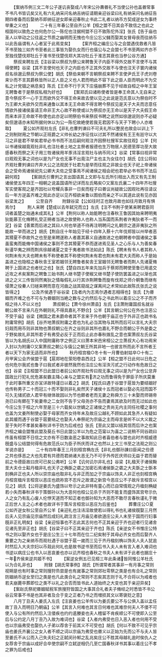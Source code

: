 <!-- { "loadSidebar": true } -->
　　【案纳币例三文二年公子遂讥丧娶成八年宋公孙夀昬礼不当使公孙也盖昬常事不书凡书皆讥矣又礼有六礼纳采问名纳吉纳征请期亲迎谷梁曰礼有纳采问名纳征告期四者备而后娶纳币即纳征逆女即亲迎春秋止书此二礼者以纳币方契成逆女为事终举重之义也】
　　二十有三年春公至自齐公羊【桓之盟不日其会不致信之也此之桓国何以致危之也何危尔公一陈佗也注据柯盟不日不致陈佗外淫】张氏【告于庙也圣人以举动之公往返之节质之幽明而无愧也今庄公忘父雠而娶其女冒母丧而往纳币以此告庙谓有人心者冝于此焉变矣】
　　【案齐桓之编庄公与之会盟遇伐救者凡皆不书至独三如齐书至者此三事皆为娶仇女而行也僖公与之会盟七不书至两如齐亦不至独伐楚伐郑牡丘于淮书至伐楚伐郑大其功牡丘于淮志其衰也当参公谷方通】
　　祭叔来聘左氏【注谷梁以祭叔为祭公来聘鲁天子内臣不得外交故不言使不与其得使聘】谷梁【其不言使何也天子之内臣也不正其外交故不与使也注天子寰内诸侯叔名徐邈云祭叔为祭公使】胡氏【祭伯来朝不言朝祭叔来聘不言使尹氏王子虎刘卷来讣而不言其爵秩皆所以正人臣之义也人君而明此不容下此之臣人臣而明此不为交私之计党锢之祸息矣】陈氏【王命不行于天下庄僖崩葬不见于经故自桓之中年王室无聘鲁者于是祭叔私相为好也】
　　【案郑氏曰诸称使者皆是奉王命其人无自来之意今祭叔不一心于王而欲外交不得王命来故去使以见之此说是范氏意以为祭伯时不为王卿大夫欲外交而来通鲁以其本无王命故不得言聘今祭叔见是天子大夫而恣意任情欲外接诸侯虽请王命非王大心故不称使或以为祭叔亦无王命以是天子大夫假王命而来本非王命故不称使也此亦足以明祭伯书来祭叔书聘之说然如徐邈说则亦不必疑矣但邈语亦未知所据何休以为公一陈佗故絶使若我无君因不与天子下聘小人亦难取】
　　夏公如齐观社左氏【非礼也曹刿谏曰不可夫礼所以整民也故会以训上下之则制财用之节朝以正班爵之义帅长幼之序征伐以讨其不然诸侯有王王有廵守以大习之非是君不举矣君举必书书而不法后嗣何观注齐因祭社搜军实故往观】公羊【何以书诸侯越竟观社非礼也注社者土地之主祭者报德也生万物居人民德至厚功至大故感春秋而祭之天子用三牲诸侯用羊豕讳淫言观社与纳币同义】谷梁【常事曰视非常曰观观无事之词也以是为尸女也无事不出竟注尸主也主为女往尔】胡氏【庄公将如齐观社曹刿谏曰齐弃大公之法观民于社君为是举而往观之非故业也天子祀上帝诸侯会之受命焉诸侯祀先公卿大夫佐之受事焉不闻诸侯之相会祀也君举必书书而不法后嗣何观】
　　【案胡氏引曹刿之言出国语其上文即与左氏所引相出入而又有先王制诸侯使五年四王一相朝之说盖国语所记详而左氏略矣○又案左氏襄二十四年齐社搜军实使客观之是齐因社以夸耀兵事非一日矣而程子曰昬议尚疑故公因观社再往请议后一年方逆盖齐难之观此亦足以见齐桓欲亲鲁以图伯而亲之不以其道此说有见亦因谷梁发之】
　　公至自齐
　　附録谷梁【公如往时正也致月故也如往月致月有惧焉尔】
　　荆人来聘【楚成以去年弑兄而立】左氏【注不书荆子使某来聘君臣同词者盖楚之始通未成其礼】公羊【荆何以称人始能聘也注春秋王鲁因其始来聘明夷狄能慕王化脩聘礼受正朔者当进之故使称人也称人当系国而系荆者许夷狄者不一而足】谷梁【善累而后进之其曰人何也举道不待再注明聘问之礼朝宗之道非夷狄之所能故一举而进之】胡氏【荆自庄十年始见于经十四年入蔡十六年伐郑皆以州举者恶其猾夏不恭故外之也至是来聘遂称人者嘉其慕义自通故进之也朝聘者中国诸侯之事虽蛮夷而能脩中国诸侯之事则不念其猾夏不恭而遂进焉见圣人之心乐与人为善矣春秋谨华夷之辨而荆呉徐越诸夏之变于夷者故书法如此】陈氏【聘未有书人者其称人何荆未有大夫也聘未有不称使者其不称使何荆未有君也荆未有君大夫而称人于是始盖进之也隐桓之春秋舎王室若姻邻无聘鲁者矣舎王室姻邻无聘鲁者而荆人先诸夏脩聘于上国进之也者忧之也】张氏【楚自四五年来先加兵于蔡郑而聘使至鲁已用逺交近攻之术矣案荆之聘鲁三始书荆人继书楚子使椒又继书楚子使防罢盖进之以渐也其进之之义三传皆同然夷狄之情每假礼以行其诈荆聘鲁而旋有伐郑之师介朝鲁而继有侵萧之役秦人归禭来聘而意在河曲之战其窥觇之谋离间之术常如此故陈氏张氏之说皆得之】
　　公及齐侯遇于谷谷梁【及者内为志焉尔遇者志相得也】张氏【为昬姻而齐难之也不可与为昬姻则当絶之数与之约然后与之书此所以着庄公之不子而齐桓之待人不以义也】
　　萧叔朝公【萧今徐州萧县】左氏【注萧附庸国叔名就谷朝公故不言来凡在外朝则礼不得具嘉礼不野合】公羊【其言朝公何公在外也注恶公不受于庙】谷梁【微国之君未爵命者其不言来于外也朝于庙正也于外非正也疏书名附庸常例】胡氏【谷齐地萧叔附庸之君也为礼必当其物与其所而后可以言礼大夫宗妇觌而用币则非其物也萧叔朝公在齐之谷则非其所也嘉礼不野合而朝公于外是委之于野矣故礼非其所君子有弗受必反于正而后止此亦春秋拨乱之意也案萧叔左氏谷梁皆以为名胡氏以入中国附庸称字之例正义曰萧本宋邑宋桓公之立萧叔大心有功焉宋入封以为附庸○又案萧叔之朝公与僖公之朝王所其非地一也彼言所而此不言所者王者以天下为家无适而非所也】
　　秋丹桓宫楹○冬十有一月曹伯射姑卒○十有二月甲寅公会齐侯盟于扈【扈郑地在荥阳卷县西北】公羊【桓之盟不日此何以日危之也何危尔我贰也鲁子曰我贰者非彼然我然也注庄公有淫泆污贰之行动作有危故日之也】谷梁【注桓盟不日此盟日者前公如齐观社传曰观无事之词以是为尸女也公怠弃国政比行犯礼忧危甚矣霸主降心亲与之盟实有济之功而鲁得免于罪臣子所庆莫重于此时事所重文亦冝详故特谨日以着之】胡氏【程氏曰遇于谷盟于扈皆为要结姻好也传称男子二十而冠三十而不娶则非礼矣然天子诸侯十五而冠者以娶必先冠而国不可久无储贰欲人君早有继体故因以为节也鳏者老而无妻之称舜方三十未娶而师锡帝尧已曰有鳏在下矣妻帝之二女则不告于父母尧亦不告而妻焉其欲及时而无过如此也今庄公生于桓之六年至是三十六载矣以世嫡之正诸侯之贵尚无内主同任社稷之事何也盖为文姜所制使必娶于母家而齐女待年未及故庄公越礼不顾如此其急齐人有疑如此其缓而遇于谷盟于扈要结之也娶夫人奉祭祀为宗庙之主而母言是听不以大义裁之至于失时不孝甚矣春秋详书于防为后戒也】张氏【至此又盟以结其信而后许之也案齐桓之编会盟惟此盟及葵丘书日此盟公羊以为危之范甯以为喜之二说稍不同谷疏曰传虽有桓盟不日信之文亦有不日数渝恶之事故知此日者喜伯者与盟也此时齐桓威德旣盛与公结盟何得有危故范氏以为臣子所庆而详之也然以上文三书至之法观之则公羊说亦是】
　　二十有四年春王三月刻桓宫桷左氏【非礼也御孙諌曰臣闻之俭德之共也侈恶之大也先君有共德而君纳诸大恶无乃不可乎外传匠庆师曰无益于君而替前之令德臣故曰庶可已矣公弗听】公羊【讥何讥尔非礼也】谷梁【礼楹天子诸侯黝垩大夫仓士黈丹楹非礼也天子之桷斲之砻之加密石焉诸侯斲之砻之大夫斲之士斲本刻桷非正也夫人所以崇宗庙也取非礼与非正而加之于宗庙以饰夫人非正也刻桓宫桷丹桓宫楹斥言桓宫以恶庄也疏祢宫不忍斥之故谓之新宫今恶庄公不子故斥言桓宫以见之】胡氏【公将逆姜氏为盛饰以夸示之此非特有童心而已自常情观之丹楹刻桷疑若小失而春秋详书于策御孙以为大恶何也桓公见杀于齐则不能复而盛饰其宫夸示仇人之女乃有乱心废人伦悖天道而不知正者也御孙知为大恶而不敢尽言春秋谨礼于微正后世人主之心术者也故详书于策斥言桓宫以恶庄为后鉴也】
　　葬曹庄公○夏公如齐逆女秋公至自齐公羊【亲迎礼也注讳淫故使若以得礼书也礼诸侯旣娶三月然后夫人见宗庙见宗庙然后成妇礼疏注言三月庙见者欲道庄公夫人未至于国而行妇事旣非正礼明矣】谷梁【亲迎恒事也不志此其志何也不正其亲迎于齐也迎者行见诸舎见诸先至非正也】胡氏【谷梁子曰不正其亲迎于齐也】陈氏【亲逆女不书惟庄公特书之则以娶齐女也于是庄公生三十七年而在位二纪矣制于其母必齐女也而后娶齐人重要之为之亲纳币而观社遇于谷盟于扈一嵗而三见于齐丹楹刻桷以饰夫人夫人犹逾时然后入大夫宗妇以币觌此何礼也是故书逆书至而后书入夫人未有言入者入难词也书逆以病庄公也书入以恶哀姜也亦以讥齐桓也春秋之书夫人未有详于此者也据庄十一年齐侯来逆共姬不书】
　　【案逆女例五已见桓三年此条诸皆同惟公羊杜氏以为合礼非也】
　　附録【胡氏常事例】胡氏【所谓常者其事非一有月事之常则视朔是也有时事之常则搜狩烝尝是也有嵗事之常则郊社雩祭之类是也有合礼之常则防姻纳币逆女至归之类是也凡此类合礼之常则不志矣其志则于礼不合将以为戒者也若夫崩薨卒葬即位之类不以礼之合否而皆书此人道始终之大变也其于亲迎异矣】
　　【案赵氏祭祀昬姻赋税军旅搜狩皆国之大事其合礼者夫子脩经之时悉皆不书公谷云常事不书是也其非者及合于变之正者乃书之而増损其文以寄襃贬之意】
　　八月丁丑夫人姜氏入左氏【注哀姜也公羊传以为姜氏要公不与公俱入盖以孟任故丁丑入而明日乃朝庙】公羊【其言入何难也其言日何难也其难奈何夫人不偻不可使入与公有所约然后入注偻疾也约约逺媵妾也夫人稽留不肯疾顺公不可使即入公至后与公约定八月丁丑乃入故为难词也】谷梁【入者内弗受也日入恶入者也何用不受也以宗庙弗受也娶仇人子弟以荐舎于前其义不可受也】胡氏【何以不致不可见乎宗庙也姜氏齐襄公之女入者不顺之词以宗庙为弗受也昬义以正始为先而公不与夫人皆至姜氏不从公而入己失夫妇之正弑闵孙邾之乱兆矣庄公不胜其母越礼逾时俟仇人之女荐舎于宗庙以成好合卒使宗嗣不立弑逆相仍几至亡国春秋详书其事以着庄公不孝之罪为后戒也】
